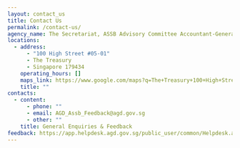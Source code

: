 ```yaml
---
layout: contact_us
title: Contact Us
permalink: /contact-us/
agency_name: The Secretariat, ASSB Advisory Committee Accountant-General's Department
locations:
  - address:
      - "100 High Street #05-01"
      - The Treasury
      - Singapore 179434
    operating_hours: []
    maps_link: https://www.google.com/maps?q=The+Treasury+100+High+Street+179434+
    title: ""
contacts:
  - content:
      - phone: ""
      - email: AGD_Assb_Feedback@agd.gov.sg
      - other: ""
    title: General Enquiries & Feedback
feedback: https://app.helpdesk.agd.gov.sg/public_user/common/Helpdesk.aspx?+3Yh9GmoHeKhzWZc3r2CaJKxUDwVVo7KD+QyznqJW77da0JbfPFRlL+RQ6qggH9m
---
```


